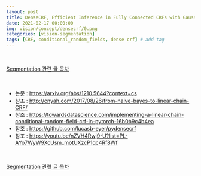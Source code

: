 ```yaml
---
layout: post
title: DenseCRF, Efficient Inference in Fully Connected CRFs with Gaussian Edge Potentials
date: 2021-02-17 00:00:00
img: vision/concept/densecrf/0.png
categories: [vision-segmentation] 
tags: [CRF, conditional_random_fields, dense crf] # add tag
---
```


<br>

[Segmentation 관련 글 목차](https://gaussian37.github.io/vision-segmentation-table/)

<br>

- 논문 : https://arxiv.org/abs/1210.5644?context=cs
- 참조 : http://cnyah.com/2017/08/26/from-naive-bayes-to-linear-chain-CRF/
- 참조 : https://towardsdatascience.com/implementing-a-linear-chain-conditional-random-field-crf-in-pytorch-16b0b9c4b4ea
- 참조 : https://github.com/lucasb-eyer/pydensecrf
- 참조 : https://youtu.be/nZVH4Rwj9-U?list=PL-AYo7WyW9XcUsm_motUXzcP1qc4Rf8Wf

<br>

[Segmentation 관련 글 목차](https://gaussian37.github.io/vision-segmentation-table/)

<br>